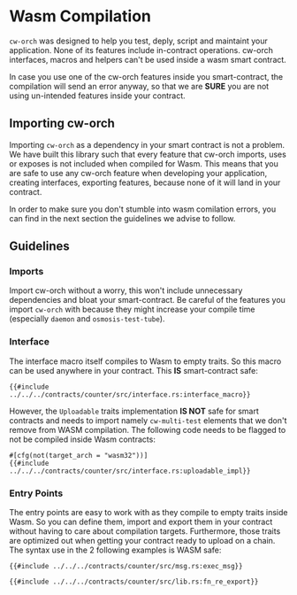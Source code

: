 # Wasm Compilation

`cw-orch` was designed to help you test, deply, script and maintaint your application. None of its features include in-contract operations. cw-orch interfaces, macros and helpers can't be used inside a wasm smart contract.

In case you use one of the cw-orch features inside you smart-contract, the compilation will send an error anyway, so that we are **SURE** you are not using un-intended features inside your contract.

## Importing cw-orch

Importing `cw-orch` as a dependency in your smart contract is not a problem. We have built this library such that every feature that cw-orch imports, uses or exposes is not included when compiled for Wasm. This means that you are safe to use any cw-orch feature when developing your application, creating interfaces, exporting features, because none of it will land in your contract.

In order to make sure you don't stumble into wasm comilation errors, you can find in the next section the guidelines we advise to follow.

## Guidelines

### Imports

Import cw-orch without a worry, this won't include unnecessary dependencies and bloat your smart-contract. Be careful of the features you import `cw-orch` with because they might increase your compile time (especially `daemon` and `osmosis-test-tube`). 

### Interface

The interface macro itself compiles to Wasm to empty traits. So this macro can be used anywhere in your contract. This **IS** smart-contract safe: 

```rust,ignore
{{#include ../../../contracts/counter/src/interface.rs:interface_macro}}
```

However, the `Uploadable` traits implementation **IS NOT** safe for smart contracts and needs to import namely `cw-multi-test` elements that we don't remove from WASM compilation. The following code needs to be flagged to not be compiled inside Wasm contracts:

```rust,ignore
#[cfg(not(target_arch = "wasm32"))]
{{#include ../../../contracts/counter/src/interface.rs:uploadable_impl}}
```

### Entry Points

The entry points are easy to work with as they compile to empty traits inside Wasm. So you can define them, import and export them in your contract without having to care about compilation targets. Furthermore, those traits are optimized out when getting your contract ready to upload on a chain. The syntax use in the 2 following examples is WASM safe:

```rust,ignore
{{#include ../../../contracts/counter/src/msg.rs:exec_msg}}
```

```rust,ignore
{{#include ../../../contracts/counter/src/lib.rs:fn_re_export}}
```

